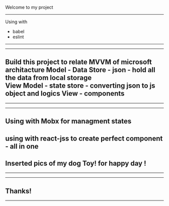 Welcome to my project

---------------------------------------------------------------------------------------------------
Using with  
- babel 
- eslint 
---------------------------------------------------------------------------------------------------
---------------------------------------------------------------------------------------------------
Build this project to relate MVVM of microsoft architacture 
Model - Data Store - json - hold all the data from local storage  
View Model - state store - converting json to js object and logics
View - components 
---------------------------------------------------------------------------------------------------
---------------------------------------------------------------------------------------------------

---------------------------------------------------------------------------------------------------
Using with Mobx for managment states 
---------------------------------------------------------------------------------------------------
using with react-jss to create perfect component - all in one 
---------------------------------------------------------------------------------------------------
Inserted pics of my dog Toy! for happy day ! 
---------------------------------------------------------------------------------------------------

-------
-------
Thanks! 
-------
-------

